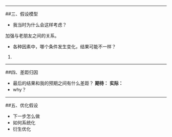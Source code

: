 


- - -
##三、假设模型
 - 我当时为什么会这样考虑？
 
加强与老朋友之间的关系。
 - 各种因素中，哪个条件发生变化，结果可能不一样？
1.
- - -
##四、差距归因
- 最后的结果和我的预期之间有什么差距？
**期待：**
**实际：**
- why？
---
##五、优化假设
- 下一步怎么做
- 如何系统化
- 衍生优化
